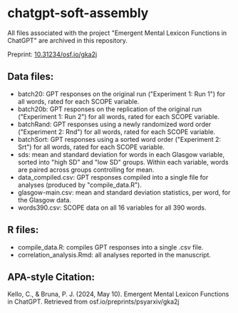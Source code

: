 # chatgpt-soft-assembly

All files associated with the project "Emergent Mental Lexicon Functions in ChatGPT" are archived in this repository.

Preprint: [10.31234/osf.io/gka2j](https://osf.io/preprints/psyarxiv/gka2j)

## Data files:
- batch20: GPT responses on the original run ("Experiment 1: Run 1") for all words, rated for each SCOPE variable.
- batch20b: GPT responses on the replication of the original run ("Experiment 1: Run 2") for all words, rated for each SCOPE variable.
- batchRand: GPT responses using a newly randomized word order ("Experiment 2: Rnd") for all words, rated for each SCOPE variable.
- batchSort: GPT responses using a sorted word order ("Experiment 2: Srt") for all words, rated for each SCOPE variable.
- sds: mean and standard deviation for words in each Glasgow variable, sorted into "high SD" and "low SD" groups. Within each variable, words are paired across groups controlling for mean.
- data_compiled.csv: GPT responses compiled into a single file for analyses (produced by "compile_data.R").
- glasgow-main.csv: mean and standard deviation statistics, per word, for the Glasgow data.
- words390.csv: SCOPE data on all 16 variables for all 390 words.

## R files:
- compile_data.R: compiles GPT responses into a single .csv file.
- correlation_analysis.Rmd: all analyses reported in the manuscript.

## APA-style Citation:
Kello, C., & Bruna, P. J. (2024, May 10). Emergent Mental Lexicon Functions in ChatGPT. Retrieved from osf.io/preprints/psyarxiv/gka2j
